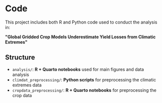 # Code

This project includes both R and Python code used to conduct the analysis in:

**"Global Gridded Crop Models Underestimate Yield Losses from Climatic Extremes"**

## Structure

- `analysis/`: **R + Quarto notebooks** used for main figures and data analysis
- `climdat_preprocessing/`: **Python scripts** for preprocessing the climatic extremes data
- `cropdata_preprocessing/`: **R + Quarto notebooks** for preprocessing the crop data

